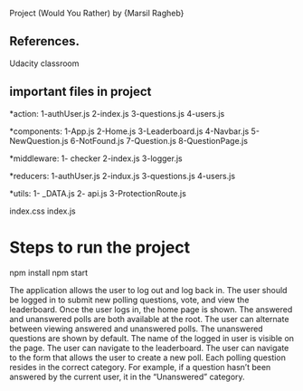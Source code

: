 Project (Would You Rather)  by {Marsil Ragheb}

## References.
Udacity classroom 

## important files in project
*action:
 1-authUser.js
 2-index.js
 3-questions.js
 4-users.js
 
*components:
 1-App.js
 2-Home.js
 3-Leaderboard.js
 4-Navbar.js
 5-NewQuestion.js
 6-NotFound.js
 7-Question.js
 8-QuestionPage.js

*middleware:
 1- checker
 2-index.js
 3-logger.js
 
*reducers:
 1-authUser.js
 2-indux.js
 3-questions.js
 4-users.js
 
 *utils:
 1- _DATA.js
 2- api.js
 3-ProtectionRoute.js
 
 
 index.css
 index.js
 
 
 # Steps to run the project
 npm install
 npm start
 
 The application allows the user to log out and log back in. The user should be logged in to submit new polling questions, vote, and view the leaderboard.
Once the user logs in, the home page is shown.
The answered and unanswered polls are both available at the root.
The user can alternate between viewing answered and unanswered polls.
The unanswered questions are shown by default.
The name of the logged in user is visible on the page.
The user can navigate to the leaderboard.
The user can navigate to the form that allows the user to create a new poll.
Each polling question resides in the correct category. For example, if a question hasn’t been answered by the current user, it in the “Unanswered” category.


 
